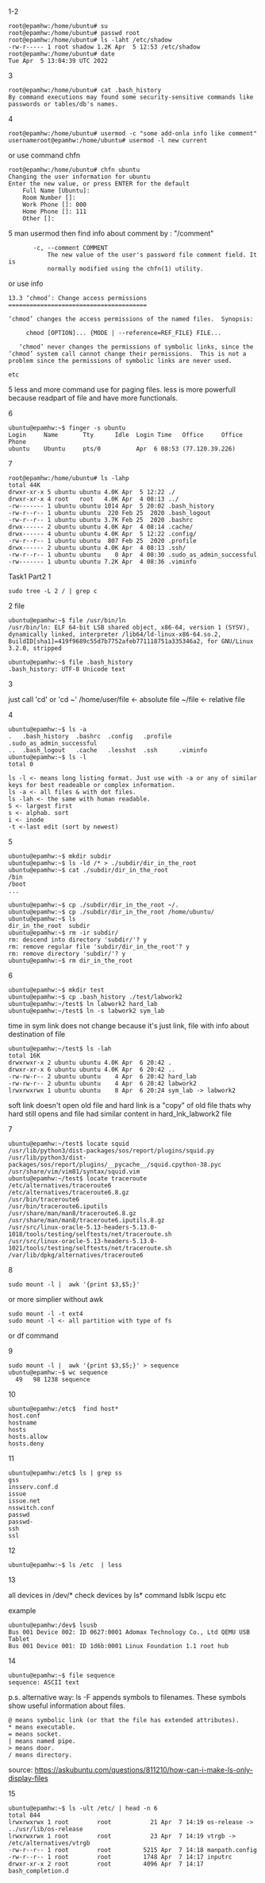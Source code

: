 1-2
```
root@epamhw:/home/ubuntu# su
root@epamhw:/home/ubuntu# passwd root
root@epamhw:/home/ubuntu# ls -laht /etc/shadow
-rw-r----- 1 root shadow 1.2K Apr  5 12:53 /etc/shadow
root@epamhw:/home/ubuntu# date
Tue Apr  5 13:04:39 UTC 2022
```

3

```
root@epamhw:/home/ubuntu# cat .bash_history
By command executions may found some security-sensitive commands like passwords or tables/db's names.
```

4

```
root@epamhw:/home/ubuntu# usermod -c "some add-onla info like comment" 
usernameroot@epamhw:/home/ubuntu# usermod -l new current
```

or use command chfn

```
root@epamhw:/home/ubuntu# chfn ubuntu
Changing the user information for ubuntu
Enter the new value, or press ENTER for the default
	Full Name [Ubuntu]:
	Room Number []:
	Work Phone []: 000
	Home Phone []: 111
	Other []: 
```

5
man usermod
then find info about comment by : "/comment"

```
       -c, --comment COMMENT
           The new value of the user's password file comment field. It is
           normally modified using the chfn(1) utility.
```

or use info
```
13.3 ‘chmod’: Change access permissions
=======================================

‘chmod’ changes the access permissions of the named files.  Synopsis:

     chmod [OPTION]... {MODE | --reference=REF_FILE} FILE...

   ‘chmod’ never changes the permissions of symbolic links, since the
‘chmod’ system call cannot change their permissions.  This is not a
problem since the permissions of symbolic links are never used.

etc
```

5
less and more command use for paging files. less is more powerfull because readpart of file and have more functionals.

6

```
ubuntu@epamhw:~$ finger -s ubuntu
Login     Name       Tty      Idle  Login Time   Office     Office Phone
ubuntu    Ubuntu     pts/0          Apr  6 08:53 (77.120.39.226)
```

7

```
root@epamhw:/home/ubuntu# ls -lahp
total 44K
drwxr-xr-x 5 ubuntu ubuntu 4.0K Apr  5 12:22 ./
drwxr-xr-x 4 root   root   4.0K Apr  4 08:13 ../
-rw------- 1 ubuntu ubuntu 1014 Apr  5 20:02 .bash_history
-rw-r--r-- 1 ubuntu ubuntu  220 Feb 25  2020 .bash_logout
-rw-r--r-- 1 ubuntu ubuntu 3.7K Feb 25  2020 .bashrc
drwx------ 2 ubuntu ubuntu 4.0K Apr  4 08:14 .cache/
drwx------ 4 ubuntu ubuntu 4.0K Apr  5 12:22 .config/
-rw-r--r-- 1 ubuntu ubuntu  807 Feb 25  2020 .profile
drwx------ 2 ubuntu ubuntu 4.0K Apr  4 08:13 .ssh/
-rw-r--r-- 1 ubuntu ubuntu    0 Apr  4 08:30 .sudo_as_admin_successful
-rw------- 1 ubuntu ubuntu 7.2K Apr  4 08:36 .viminfo
```
Task1 Part2
1
```
sudo tree -L 2 / | grep c
```
2 
file

```
ubuntu@epamhw:~$ file /usr/bin/ln
/usr/bin/ln: ELF 64-bit LSB shared object, x86-64, version 1 (SYSV), dynamically linked, interpreter /lib64/ld-linux-x86-64.so.2, BuildID[sha1]=419f9689c55d7b7752afeb771118751a335346a2, for GNU/Linux 3.2.0, stripped
```

```
ubuntu@epamhw:~$ file .bash_history
.bash_history: UTF-8 Unicode text
```

3

just call 'cd'
or 'cd ~'
/home/user/file <- absolute file
~/file <- relative file

4
```
ubuntu@epamhw:~$ ls -a
.   .bash_history  .bashrc  .config   .profile  .sudo_as_admin_successful
..  .bash_logout   .cache   .lesshst  .ssh      .viminfo
ubuntu@epamhw:~$ ls -l
total 0
```
```
ls -l <- means long listing format. Just use with -a or any of similar keys for best readeable or complex information.
ls -a <- all files & with dot files.
ls -lah <- the same with human readable.
S <- largest first
s <- alphab. sort
i <- inode
-t <-last edit (sort by newest)
```
5
```
ubuntu@epamhw:~$ mkdir subdir
ubuntu@epamhw:~$ ls -ld /* > ./subdir/dir_in_the_root
ubuntu@epamhw:~$ cat ./subdir/dir_in_the_root
/bin
/boot
...

ubuntu@epamhw:~$ cp ./subdir/dir_in_the_root ~/.
ubuntu@epamhw:~$ cp ./subdir/dir_in_the_root /home/ubuntu/
ubuntu@epamhw:~$ ls
dir_in_the_root  subdir
ubuntu@epamhw:~$ rm -ir subdir/
rm: descend into directory 'subdir/'? y
rm: remove regular file 'subdir/dir_in_the_root'? y
rm: remove directory 'subdir/'? y
ubuntu@epamhw:~$ rm dir_in_the_root 
```
6

```
ubuntu@epamhw:~$ mkdir test
ubuntu@epamhw:~$ cp .bash_history ./test/labwork2
ubuntu@epamhw:~/test$ ln labwork2 hard_lab
ubuntu@epamhw:~/test$ ln -s labwork2 sym_lab
```
time in sym link does not change because it's just link, file with info about destination of file

```
ubuntu@epamhw:~/test$ ls -lah
total 16K
drwxrwxr-x 2 ubuntu ubuntu 4.0K Apr  6 20:42 .
drwxr-xr-x 6 ubuntu ubuntu 4.0K Apr  6 20:42 ..
-rw-rw-r-- 2 ubuntu ubuntu    4 Apr  6 20:42 hard_lab
-rw-rw-r-- 2 ubuntu ubuntu    4 Apr  6 20:42 labwork2
lrwxrwxrwx 1 ubuntu ubuntu    8 Apr  6 20:24 sym_lab -> labwork2
```

soft link doesn't open old file and hard link is a "copy" of old file
thats why hard still opens and file had similar content in hard_lnk_labwork2 file

7

```
ubuntu@epamhw:~/test$ locate squid
/usr/lib/python3/dist-packages/sos/report/plugins/squid.py
/usr/lib/python3/dist-packages/sos/report/plugins/__pycache__/squid.cpython-38.pyc
/usr/share/vim/vim81/syntax/squid.vim
ubuntu@epamhw:~/test$ locate traceroute
/etc/alternatives/traceroute6
/etc/alternatives/traceroute6.8.gz
/usr/bin/traceroute6
/usr/bin/traceroute6.iputils
/usr/share/man/man8/traceroute6.8.gz
/usr/share/man/man8/traceroute6.iputils.8.gz
/usr/src/linux-oracle-5.13-headers-5.13.0-1018/tools/testing/selftests/net/traceroute.sh
/usr/src/linux-oracle-5.13-headers-5.13.0-1021/tools/testing/selftests/net/traceroute.sh
/var/lib/dpkg/alternatives/traceroute6
```

8
```
sudo mount -l |  awk '{print $3,$5;}'
```
or more simplier without awk

```
sudo mount -l -t ext4
sudo mount -l <- all partition with type of fs
```
or df command

9

```
sudo mount -l |  awk '{print $3,$5;}' > sequence
ubuntu@epamhw:~$ wc sequence 
  49   98 1238 sequence
```

10

```
ubuntu@epamhw:/etc$  find host*
host.conf
hostname
hosts
hosts.allow
hosts.deny
```

11

```
ubuntu@epamhw:/etc$ ls | grep ss
gss
insserv.conf.d
issue
issue.net
nsswitch.conf
passwd
passwd-
ssh
ssl
```

12

```
ubuntu@epamhw:~$ ls /etc  | less
```

13

all devices in /dev/*
check devices by ls* command
lsblk
lscpu 
etc

example
```
ubuntu@epamhw:/dev$ lsusb
Bus 001 Device 002: ID 0627:0001 Adomax Technology Co., Ltd QEMU USB Tablet
Bus 001 Device 001: ID 1d6b:0001 Linux Foundation 1.1 root hub
```

14

```
ubuntu@epamhw:~$ file sequence 
sequence: ASCII text
```

p.s. alternative way:
ls -F appends symbols to filenames. These symbols show useful information about files.

    @ means symbolic link (or that the file has extended attributes).
    * means executable.
    = means socket.
    | means named pipe.
    > means door.
    / means directory.
source: https://askubuntu.com/questions/811210/how-can-i-make-ls-only-display-files

15

```
ubuntu@epamhw:~$ ls -ult /etc/ | head -n 6
total 844
lrwxrwxrwx 1 root        root           21 Apr  7 14:19 os-release -> ../usr/lib/os-release
lrwxrwxrwx 1 root        root           23 Apr  7 14:19 vtrgb -> /etc/alternatives/vtrgb
-rw-r--r-- 1 root        root         5215 Apr  7 14:18 manpath.config
-rw-r--r-- 1 root        root         1748 Apr  7 14:17 inputrc
drwxr-xr-x 2 root        root         4096 Apr  7 14:17 bash_completion.d
```

